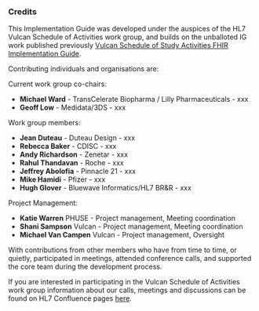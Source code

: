### Credits

This Implementation Guide was developed under the auspices of the HL7 Vulcan Schedule of Activities work group, and builds on the unballoted IG work published previously [Vulcan Schedule of Study Activities FHIR Implementation Guide](index.html). 

Contributing individuals and organisations are:

Current work group co-chairs: 

* **Michael Ward** - TransCelerate Biopharma / Lilly Pharmaceuticals - xxx
* **Geoff Low** - Medidata/3DS - xxx


Work group members:

* **Jean Duteau**  - Duteau Design - xxx
* **Rebecca Baker** - CDISC - xxx
* **Andy Richardson** - Zenetar - xxx
* **Rahul Thandavan** - Roche - xxx
* **Jeffrey Abolofia** - Pinnacle 21 - xxx
* **Mike Hamidi** - Pfizer - xxx
* **Hugh Glover** - Bluewave Informatics/HL7 BR&R - xxx

Project Management:

* **Katie Warren** PHUSE - Project management, Meeting coordination 
* **Shani Sampson** Vulcan - Project management, Meeting coordination 
* **Michael Van Campen** Vulcan - Project management, Oversight

With contributions from other members who have from time to time, or quietly, participated in meetings, attended conference calls, and supported the core team during the development process.

If you are interested in participating in the Vulcan Schedule of Activities work group information about our calls, meetings and discussions can be found on HL7 Confluence pages [here](https://confluence.hl7.org/display/VA/Vulcan+Schedule+of+Activities).
